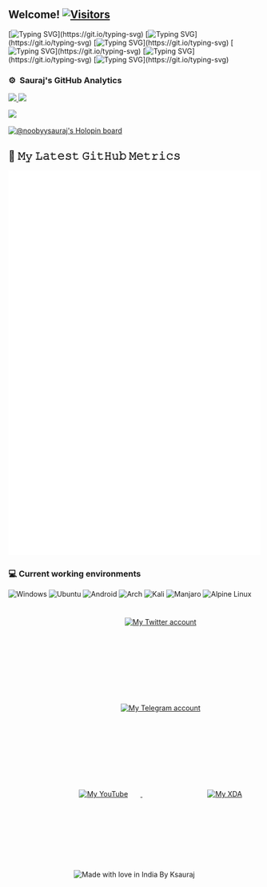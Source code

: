<h2>Welcome! <a href="https://github.com/noobyysauraj"> <img src="https://visitor-badge.laobi.icu/badge?page_id=noobyysauraj" alt="Visitors"></a></h2>

[![Typing SVG](https://readme-typing-svg.demolab.com?font=Fira+Code&size=12&pause=3000&color=FFFBF9&width=100&lines=-+%F0%9F%8C%B1+Currently+a+12th+grade+student.)](https://git.io/typing-svg)
[![Typing SVG](https://readme-typing-svg.demolab.com?font=Fira+Code&size=12&pause=3000&color=FFFBF9&width=100&lines=-+%F0%9F%91%80+Languages%2FTools+I+know+are+Bash%2C+Python%2C+C%2FC%2B%2B+(basics)%2C+HTML5%2C+CSS%2C+JAVA+(basics).)](https://git.io/typing-svg)
[![Typing SVG](https://readme-typing-svg.demolab.com?font=Fira+Code&size=12&pause=3000&color=FFFBF9&width=100&lines=-+%F0%9F%92%9E%EF%B8%8F+I've+keen+interest+in+AI+and+Data+Science.)](https://git.io/typing-svg)
[![Typing SVG](https://readme-typing-svg.demolab.com?font=Fira+Code&size=12&pause=3000&color=FFFBF9&width=100&lines=-+%F0%9F%91%80+I%E2%80%99m+interested+in+automating+stuffs.)](https://git.io/typing-svg)
[![Typing SVG](https://readme-typing-svg.demolab.com?font=Fira+Code&size=12&pause=3000&color=FFFBF9&width=100&lines=-+%F0%9F%93%B1+Devices+I+own+are+Realme+7+and+Mi+A2.)](https://git.io/typing-svg)
[![Typing SVG](https://readme-typing-svg.demolab.com?font=Fira+Code&size=12&pause=3000&color=FFFBF9&width=100&lines=-+%F0%9F%93%AB+You+can+reach+me+through+telegram+%40Ksauraj.)](https://git.io/typing-svg)

### ⚙️ &nbsp;Sauraj's GitHub Analytics
<p align="left">
<a href="https://github.com/noobyysauraj">
  <img height="180em" src="https://github-stats-alpha.vercel.app/api?username=noobyysauraj&cc=000&tc=fff&ic=fff&bc=000&count_private=true&include_all_commits=true" />
</a>
<a href="https://github.com/noobyysauraj">
  <img height="180em" src="https://github-readme-stats.vercel.app/api/top-langs/?username=noobyysauraj&theme=vision-friendly-dark&count_private=true&layout=compact&langs_count=8&hide_border=true" />
</a>
</p>
<p align = "left">
 <img src="https://github-readme-activity-graph.cyclic.app/graph?username=noobyysauraj&theme=high-contrast">
</p>  

[![@noobyysauraj's Holopin board](https://holopin.io/api/user/board?user=noobyysauraj)](https://holopin.io/@noobyysauraj)

## 🔔 𝙼𝚢 𝙻𝚊𝚝𝚎𝚜𝚝 𝙶𝚒𝚝𝙷𝚞𝚋 𝙼𝚎𝚝𝚛𝚒𝚌𝚜
![Metrics](/github-metrics.svg)


### 💻 Current working environments
![Windows](https://img.shields.io/badge/Windows-0078D6?style=for-the-badge&logo=windows&logoColor=white)
![Ubuntu](https://img.shields.io/badge/Ubuntu-E95420?style=for-the-badge&logo=ubuntu&logoColor=white)
![Android](https://img.shields.io/badge/Android-3DDC84?style=for-the-badge&logo=android&logoColor=white)
![Arch](https://img.shields.io/badge/Arch%20Linux-1793D1?logo=arch-linux&logoColor=fff&style=for-the-badge)
![Kali](https://img.shields.io/badge/Kali-268BEE?style=for-the-badge&logo=kalilinux&logoColor=white)
![Manjaro](https://img.shields.io/badge/Manjaro-35BF5C?style=for-the-badge&logo=Manjaro&logoColor=white)
![Alpine Linux](https://img.shields.io/badge/Alpine_Linux-%230D597F.svg?style=for-the-badge&logo=alpine-linux&logoColor=white)

<p align = "center">
<a href="https://twitter.com/k_sauraj">
  <img alt="My Twitter account" width="44px" style="margin: 25px 25px 130px 130px;" src="https://cdn.jsdelivr.net/npm/simple-icons@v3/icons/twitter.svg" />
</a>
<a href="https://t.me/ksauraj">
  <img alt="My Telegram account" width="44px" style="margin: 25px 25px 130px 130px;" src="https://cdn.jsdelivr.net/npm/simple-icons@v3/icons/telegram.svg" />
</a>
<a href="https://youtube.com/c/SaurajGaming">
  <img alt="My YouTube" width="44px" style="margin: 25px 25px 130px 130px;" src="https://cdn.jsdelivr.net/npm/simple-icons@v3/icons/youtube.svg" />
</a>  
  <a href="https://forum.xda-developers.com/m/ksauraj.11493659/">
  <img alt="My XDA" width="44px" style="margin: 25px 25px 130px 130px;" src="https://cdn.jsdelivr.net/npm/simple-icons@3.3.0/icons/xdadevelopers.svg" />
</a>
</p>
<p align="center">
<img src="https://madewithlove.now.sh/in?heart=true&colorA=%23000000&colorB=%23d84141&text=India+By+Ksauraj" alt="Made with love in India By Ksauraj">
</p>
